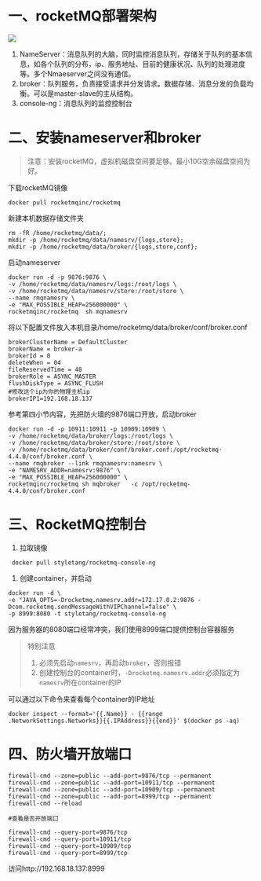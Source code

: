 # 一、rocketMQ部署架构

![](https://cdn.jsdelivr.net/gh/krislinzhao/IMGcloud/img/20200506132452.png)

1. NameServer：消息队列的大脑，同时监控消息队列，存储关于队列的基本信息，如各个队列的分布，ip、服务地址、目前的健康状况、队列的处理进度等。多个Nmaeserver之间没有通信。
2. broker：队列服务，负责接受请求并分发请求。数据存储、消息分发的负载均衡。可以是master-slave的主从结构。
3. console-ng：消息队列的监控控制台

# 二、安装nameserver和broker

> 注意：安装rocketMQ，虚拟机磁盘空间要足够。最小10G空余磁盘空间为好。

下载rocketMQ镜像

```
docker pull rocketmqinc/rocketmq
```

新建本机数据存储文件夹

```
rm -fR /home/rocketmq/data/;
mkdir -p /home/rocketmq/data/namesrv/{logs,store};
mkdir -p /home/rocketmq/data/broker/{logs,store,conf};
```

启动nameserver

```
docker run -d -p 9876:9876 \
-v /home/rocketmq/data/namesrv/logs:/root/logs \
-v /home/rocketmq/data/namesrv/store:/root/store \
--name rmqnamesrv \
-e "MAX_POSSIBLE_HEAP=256000000" \
rocketmqinc/rocketmq  sh mqnamesrv
```

将以下配置文件放入本机目录/home/rocketmq/data/broker/conf/broker.conf

```
brokerClusterName = DefaultCluster
brokerName = broker-a
brokerId = 0
deleteWhen = 04
fileReservedTime = 48
brokerRole = ASYNC_MASTER
flushDiskType = ASYNC_FLUSH
#修改这个ip为你的物理主机ip
brokerIP1=192.168.18.137
```

参考第四小节内容，先把防火墙的9876端口开放，启动broker

```
docker run -d -p 10911:10911 -p 10909:10909 \
-v /home/rocketmq/data/broker/logs:/root/logs \
-v /home/rocketmq/data/broker/store:/root/store \
-v /home/rocketmq/data/broker/conf/broker.conf:/opt/rocketmq-4.4.0/conf/broker.conf \
--name rmqbroker --link rmqnamesrv:namesrv \
-e "NAMESRV_ADDR=namesrv:9876" \
-e "MAX_POSSIBLE_HEAP=256000000" \
rocketmqinc/rocketmq sh mqbroker   -c /opt/rocketmq-4.4.0/conf/broker.conf
```

# 三、RocketMQ控制台

1. 拉取镜像

```
 docker pull styletang/rocketmq-console-ng
```

1. 创建container，并启动

```
docker run -d \
-e "JAVA_OPTS=-Drocketmq.namesrv.addr=172.17.0.2:9876 -Dcom.rocketmq.sendMessageWithVIPChannel=false" \
-p 8999:8080 -t styletang/rocketmq-console-ng
```

因为服务器的8080端口经常冲突，我们使用8999端口提供控制台容器服务

> 特别注意
>
> 1. 必须先启动`namesrv`，再启动`broker`，否则报错
> 2. 创建控制台的container时，`-Drocketmq.namesrv.addr`必须指定为`namesrv`所在container的IP

可以通过以下命令来查看每个container的IP地址

```
docker inspect --format='{{.Name}} - {{range .NetworkSettings.Networks}}{{.IPAddress}}{{end}}' $(docker ps -aq)
```

# 四、防火墙开放端口

```
firewall-cmd --zone=public --add-port=9876/tcp --permanent
firewall-cmd --zone=public --add-port=10911/tcp --permanent
firewall-cmd --zone=public --add-port=10909/tcp --permanent
firewall-cmd --zone=public --add-port=8999/tcp --permanent
firewall-cmd --reload

#查看是否开放端口

firewall-cmd --query-port=9876/tcp
firewall-cmd --query-port=10911/tcp
firewall-cmd --query-port=10909/tcp
firewall-cmd --query-port=8999/tcp
```

访问http://192.168.18.137:8999